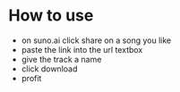# How to use
- on suno.ai click share on a song you like
- paste the link into the url textbox
- give the track a name
- click download
- profit

